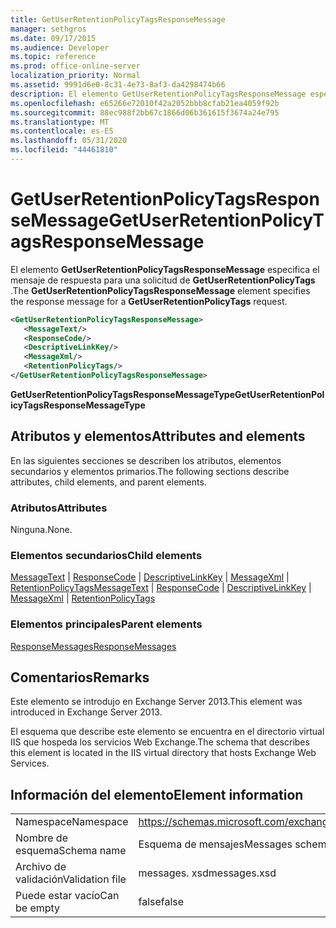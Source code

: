 ```yaml
---
title: GetUserRetentionPolicyTagsResponseMessage
manager: sethgros
ms.date: 09/17/2015
ms.audience: Developer
ms.topic: reference
ms.prod: office-online-server
localization_priority: Normal
ms.assetid: 9991d6e0-8c31-4e73-8af3-da4298474b66
description: El elemento GetUserRetentionPolicyTagsResponseMessage especifica el mensaje de respuesta para una solicitud de GetUserRetentionPolicyTags.
ms.openlocfilehash: e65266e72010f42a2052bbb8cfab21ea4059f92b
ms.sourcegitcommit: 88ec988f2bb67c1866d06b361615f3674a24e795
ms.translationtype: MT
ms.contentlocale: es-ES
ms.lasthandoff: 05/31/2020
ms.locfileid: "44461810"
---
```

# <a name="getuserretentionpolicytagsresponsemessage"></a><span data-ttu-id="255d0-103">GetUserRetentionPolicyTagsResponseMessage</span><span class="sxs-lookup"><span data-stu-id="255d0-103">GetUserRetentionPolicyTagsResponseMessage</span></span>

<span data-ttu-id="255d0-104">El elemento **GetUserRetentionPolicyTagsResponseMessage** especifica el mensaje de respuesta para una solicitud de **GetUserRetentionPolicyTags** .</span><span class="sxs-lookup"><span data-stu-id="255d0-104">The **GetUserRetentionPolicyTagsResponseMessage** element specifies the response message for a **GetUserRetentionPolicyTags** request.</span></span> 
  
```XML
<GetUserRetentionPolicyTagsResponseMessage>
   <MessageText/>
   <ResponseCode/>
   <DescriptiveLinkKey/>
   <MessageXml/>
   <RetentionPolicyTags/>
</GetUserRetentionPolicyTagsResponseMessage>
```

 <span data-ttu-id="255d0-105">**GetUserRetentionPolicyTagsResponseMessageType**</span><span class="sxs-lookup"><span data-stu-id="255d0-105">**GetUserRetentionPolicyTagsResponseMessageType**</span></span>
## <a name="attributes-and-elements"></a><span data-ttu-id="255d0-106">Atributos y elementos</span><span class="sxs-lookup"><span data-stu-id="255d0-106">Attributes and elements</span></span>

<span data-ttu-id="255d0-107">En las siguientes secciones se describen los atributos, elementos secundarios y elementos primarios.</span><span class="sxs-lookup"><span data-stu-id="255d0-107">The following sections describe attributes, child elements, and parent elements.</span></span>
  
### <a name="attributes"></a><span data-ttu-id="255d0-108">Atributos</span><span class="sxs-lookup"><span data-stu-id="255d0-108">Attributes</span></span>

<span data-ttu-id="255d0-109">Ninguna.</span><span class="sxs-lookup"><span data-stu-id="255d0-109">None.</span></span>
  
### <a name="child-elements"></a><span data-ttu-id="255d0-110">Elementos secundarios</span><span class="sxs-lookup"><span data-stu-id="255d0-110">Child elements</span></span>

<span data-ttu-id="255d0-111">[MessageText](messagetext.md)  |  [ResponseCode](responsecode.md)  |  [DescriptiveLinkKey](descriptivelinkkey.md)  |  [MessageXml](messagexml.md)  |  [RetentionPolicyTags](retentionpolicytags.md)</span><span class="sxs-lookup"><span data-stu-id="255d0-111">[MessageText](messagetext.md) | [ResponseCode](responsecode.md) | [DescriptiveLinkKey](descriptivelinkkey.md) | [MessageXml](messagexml.md) | [RetentionPolicyTags](retentionpolicytags.md)</span></span>
  
### <a name="parent-elements"></a><span data-ttu-id="255d0-112">Elementos principales</span><span class="sxs-lookup"><span data-stu-id="255d0-112">Parent elements</span></span>

[<span data-ttu-id="255d0-113">ResponseMessages</span><span class="sxs-lookup"><span data-stu-id="255d0-113">ResponseMessages</span></span>](responsemessages.md)
  
## <a name="remarks"></a><span data-ttu-id="255d0-114">Comentarios</span><span class="sxs-lookup"><span data-stu-id="255d0-114">Remarks</span></span>

<span data-ttu-id="255d0-115">Este elemento se introdujo en Exchange Server 2013.</span><span class="sxs-lookup"><span data-stu-id="255d0-115">This element was introduced in Exchange Server 2013.</span></span>
  
<span data-ttu-id="255d0-116">El esquema que describe este elemento se encuentra en el directorio virtual IIS que hospeda los servicios Web Exchange.</span><span class="sxs-lookup"><span data-stu-id="255d0-116">The schema that describes this element is located in the IIS virtual directory that hosts Exchange Web Services.</span></span>
  
## <a name="element-information"></a><span data-ttu-id="255d0-117">Información del elemento</span><span class="sxs-lookup"><span data-stu-id="255d0-117">Element information</span></span>

|||
|:-----|:-----|
|<span data-ttu-id="255d0-118">Namespace</span><span class="sxs-lookup"><span data-stu-id="255d0-118">Namespace</span></span>  <br/> |https://schemas.microsoft.com/exchange/services/2006/messages  <br/> |
|<span data-ttu-id="255d0-119">Nombre de esquema</span><span class="sxs-lookup"><span data-stu-id="255d0-119">Schema name</span></span>  <br/> |<span data-ttu-id="255d0-120">Esquema de mensajes</span><span class="sxs-lookup"><span data-stu-id="255d0-120">Messages schema</span></span>  <br/> |
|<span data-ttu-id="255d0-121">Archivo de validación</span><span class="sxs-lookup"><span data-stu-id="255d0-121">Validation file</span></span>  <br/> |<span data-ttu-id="255d0-122">messages. xsd</span><span class="sxs-lookup"><span data-stu-id="255d0-122">messages.xsd</span></span>  <br/> |
|<span data-ttu-id="255d0-123">Puede estar vacío</span><span class="sxs-lookup"><span data-stu-id="255d0-123">Can be empty</span></span>  <br/> |<span data-ttu-id="255d0-124">false</span><span class="sxs-lookup"><span data-stu-id="255d0-124">false</span></span>  <br/> |
   

